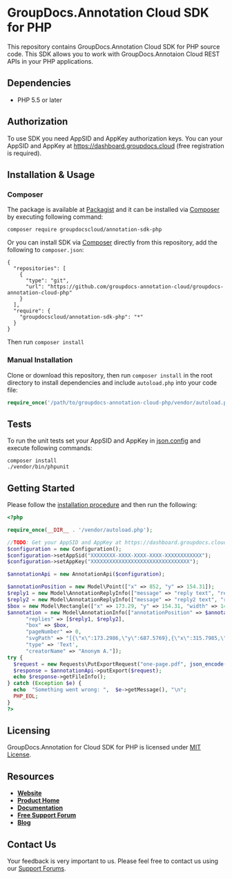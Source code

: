 # GroupDocs.Annotation Cloud SDK for PHP
This repository contains GroupDocs.Annotation Cloud SDK for PHP source code. This SDK allows you to work with GroupDocs.Annotaion Cloud REST APIs in your PHP applications.

## Dependencies
- PHP 5.5 or later

## Authorization
To use SDK you need AppSID and AppKey authorization keys. You can your AppSID and AppKey at https://dashboard.groupdocs.cloud (free registration is required).  

## Installation & Usage
### Composer

The package is available at [Packagist](https://packagist.org/) and it can be installed via [Composer](http://getcomposer.org/) by executing following command:
```
composer require groupdocscloud/annotation-sdk-php
``` 

Or you can install SDK via [Composer](http://getcomposer.org/) directly from this repository, add the following to `composer.json`:

```
{
  "repositories": [
    {
      "type": "git",
      "url": "https://github.com/groupdocs-annotation-cloud/groupdocs-annotation-cloud-php"
    }
  ],
  "require": {
    "groupdocscloud/annotation-sdk-php": "*"
  }
}
```

Then run `composer install`

### Manual Installation

Clone or download this repository, then run `composer install` in the root directory to install dependencies and include `autoload.php` into your code file:

```php
require_once('/path/to/groupdocs-annotation-cloud-php/vendor/autoload.php');
```

## Tests

To run the unit tests set your AppSID and AppKey in [json.config](tests/GroupDocs/Annotaion/config.json) and execute following commands:

```
composer install
./vendor/bin/phpunit
```

## Getting Started
Please follow the [installation procedure](#installation--usage) and then run the following:

```php
<?php

require_once(__DIR__ . '/vendor/autoload.php');

//TODO: Get your AppSID and AppKey at https://dashboard.groupdocs.cloud (free registration is required).
$configuration = new Configuration();
$configuration->setAppSid("XXXXXXXX-XXXX-XXXX-XXXX-XXXXXXXXXXXX");
$configuration->setAppKey("XXXXXXXXXXXXXXXXXXXXXXXXXXXXXXXX");

$annotationApi = new AnnotationApi($configuration);

$annotationPosition = new Model\Point(["x" => 852, "y" => 154.31]);
$reply1 = new Model\AnnotationReplyInfo(["message" => "reply text", "repliedOn" => time(), "userName" => "Admin"]);
$reply2 = new Model\AnnotationReplyInfo(["message" => "reply2 text", "repliedOn" => time(), "userName" => "Commentator"]);
$box = new Model\Rectangle(["x" => 173.29, "y" => 154.31, "width" => 142.5, "height" => 9]);
$annotation = new Model\AnnotationInfo(["annotationPosition" => $annotationPosition,
      "replies" => [$reply1, $reply2],
      "box" => $box,
      "pageNumber" => 0,
      "svgPath" => "[{\"x\":173.2986,\"y\":687.5769},{\"x\":315.7985,\"y\":687.5769},{\"x\":173.2986,\"y\":678.5769},{\"x\":315.7985,\"y\":678.5769}]",
      "type" => 'Text',
      "creatorName" => "Anonym A."]);
try {
  $request = new Requests\PutExportRequest("one-page.pdf", json_encode([$annotation]), "gfc-testdata/testsdata/groupdocs.annotation");
  $response = $annotationApi->putExport($request);
  echo $response->getFileInfo();
} catch (Exception $e) {
  echo  "Something went wrong: ",  $e->getMessage(), "\n";
  PHP_EOL;
}
?>
```

## Licensing
GroupDocs.Annotation for Cloud SDK for PHP is licensed under [MIT License](LICENSE).

## Resources
+ [**Website**](https://www.groupdocs.cloud)
+ [**Product Home**](https://products.groupdocs.cloud/annotation/cloud)
+ [**Documentation**](https://docs.groupdocs.cloud/display/annotationcloud/Home)
+ [**Free Support Forum**](https://forum.groupdocs.cloud/c/annotation)
+ [**Blog**](https://blog.groupdocs.cloud/category/groupdocs-annotation-cloud-product-family)

## Contact Us
Your feedback is very important to us. Please feel free to contact us using our [Support Forums](https://forum.groupdocs.cloud/c/annotation).



